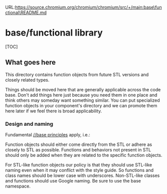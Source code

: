 URL:https://source.chromium.org/chromium/chromium/src/+/main:base\functional\README.md
# base/functional library

[TOC]

## What goes here

This directory contains function objects from future STL versions and closely
related types.

Things should be moved here that are generally applicable across the code base.
Don't add things here just because you need them in one place and think others
may someday want something similar. You can put specialized function objects in
your component's directory and we can promote them here later if we feel there
is broad applicability.

### Design and naming

Fundamental [//base principles](../README.md#design-and-naming) apply, i.e.:

Function objects should either come directly from the STL or adhere as closely
to STL as possible. Functions and behaviors not present in STL should only be
added when they are related to the specific function objects.

For STL-like function objects our policy is that they should use STL-like naming
even when it may conflict with the style guide. So functions and class names
should be lower case with underscores. Non-STL-like classes and functions should
use Google naming. Be sure to use the base namespace.
